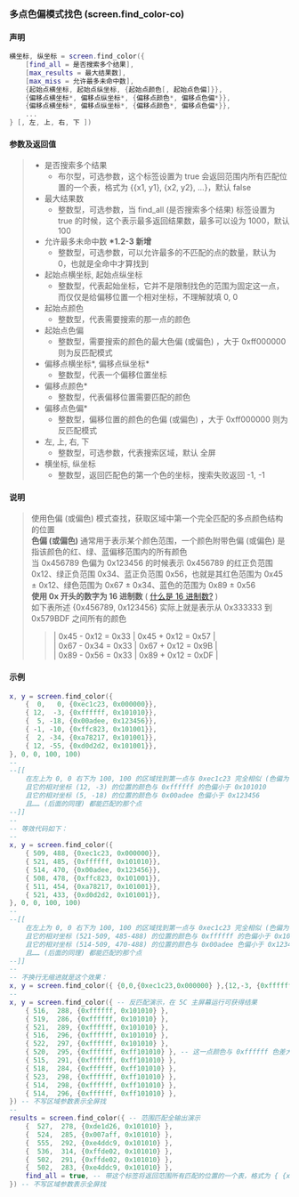 ### 多点色偏模式找色 \(**screen\.find\_color-co**\)


#### 声明
```lua
横坐标, 纵坐标 = screen.find_color({
    [find_all = 是否搜索多个结果],
    [max_results = 最大结果数],
    [max_miss = 允许最多未命中数],
    {起始点横坐标, 起始点纵坐标, {起始点颜色[, 起始点色偏]}},
    {偏移点横坐标*, 偏移点纵坐标*, {偏移点颜色*, 偏移点色偏*}},
    {偏移点横坐标*, 偏移点纵坐标*, {偏移点颜色*, 偏移点色偏*}},
    ...
} [, 左, 上, 右, 下 ])
```

#### 参数及返回值
> - 是否搜索多个结果
>   - 布尔型，可选参数，这个标签设置为 true 会返回范围内所有匹配位置的一个表，格式为 \{\{x1, y1\}, \{x2, y2\}, ...\}，默认 false
> - 最大结果数
>   - 整数型，可选参数，当 find\_all \(是否搜索多个结果\)  标签设置为 true 的时候，这个表示最多返回结果数，最多可以设为 1000，默认 100
> - 允许最多未命中数 **\*1\.2\-3 新增**
>   - 整数型，可选参数，可以允许最多的不匹配的点的数量，默认为 0，也就是全命中才算找到
> - 起始点横坐标, 起始点纵坐标
>   - 整数型，代表起始坐标，它并不是限制找色的范围为固定这一点，而仅仅是给偏移位置一个相对坐标，不理解就填 0, 0
> - 起始点颜色
>   - 整数型，代表需要搜索的那一点的颜色
> - 起始点色偏
>   - 整数型，需要搜索的颜色的最大色偏 \(或偏色\) ，大于 0xff000000 则为反匹配模式
> - 偏移点横坐标\*, 偏移点纵坐标\*
>   - 整数型，代表一个偏移位置坐标
> - 偏移点颜色\*
>   - 整数型，代表偏移位置需要匹配的颜色
> - 偏移点色偏\*
>   - 整数型，偏移位置的颜色的色偏 \(或偏色\) ，大于 0xff000000 则为反匹配模式
> - 左, 上, 右, 下
>   - 整数型，可选参数，代表搜索区域，默认 全屏
> - 横坐标, 纵坐标
>   - 整数型，返回匹配色的第一个色的坐标，搜索失败返回 \-1, \-1

#### 说明  
> 使用色偏 \(或偏色\) 模式查找，获取区域中第一个完全匹配的多点颜色结构的位置  
> **色偏 \(或偏色\)** 通常用于表示某个颜色范围，一个颜色附带色偏 (或偏色) 是指该颜色的红、绿、蓝偏移范围内的所有颜色   
> 当 0x456789 色偏为 0x123456 的时候表示 0x456789 的红正负范围 0x12、绿正负范围 0x34、蓝正负范围 0x56，也就是其红色范围为 0x45 ± 0x12、绿色范围为 0x67 ± 0x34、蓝色的范围为 0x89 ± 0x56  
> **使用 0x 开头的数字为 16 进制数** \( [什么是 16 进制数?](https://baike.baidu.com/item/%E5%8D%81%E5%85%AD%E8%BF%9B%E5%88%B6%E6%95%B0/5697828) \)   
> 如下表所述 \{0x456789, 0x123456\} 实际上就是表示从 0x333333 到 0x579BDF 之间所有的颜色    
> > \| 0x45 \- 0x12 = 0x33 \| 0x45 \+ 0x12 = 0x57 \|  
> > \| 0x67 \- 0x34 = 0x33 \| 0x67 \+ 0x12 = 0x9B \|  
> > \| 0x89 \- 0x56 = 0x33 \| 0x89 \+ 0x12 = 0xDF \|


#### 示例  
``` lua
x, y = screen.find_color({
	{  0,   0, {0xec1c23, 0x000000}},
	{ 12,  -3, {0xffffff, 0x101010}},
	{  5, -18, {0x00adee, 0x123456}},
	{ -1, -10, {0xffc823, 0x101001}},
	{  2, -34, {0xa78217, 0x101001}},
	{ 12, -55, {0xd0d2d2, 0x101001}},
}, 0, 0, 100, 100)
--
--[[
    在左上为 0, 0 右下为 100, 100 的区域找到第一点与 0xec1c23 完全相似 (色偏为 0)
    且它的相对坐标 (12, -3) 的位置的颜色与 0xffffff 的色偏小于 0x101010
    且它的相对坐标 (5, -18) 的位置的颜色与 0x00adee 色偏小于 0x123456
    且…… (后面的同理) 都能匹配的那个点
--]]
--
-- 等效代码如下：
--
x, y = screen.find_color({
	{ 509, 488, {0xec1c23, 0x000000}},
	{ 521, 485, {0xffffff, 0x101010}},
	{ 514, 470, {0x00adee, 0x123456}},
	{ 508, 478, {0xffc823, 0x101001}},
	{ 511, 454, {0xa78217, 0x101001}},
	{ 521, 433, {0xd0d2d2, 0x101001}},
}, 0, 0, 100, 100)
--
--[[
    在左上为 0, 0 右下为 100, 100 的区域找到第一点与 0xec1c23 完全相似 (色偏为 0)
    且它的相对坐标 (521-509, 485-488) 的位置的颜色与 0xffffff 的色偏小于 0x101010
    且它的相对坐标 (514-509, 470-488) 的位置的颜色与 0x00adee 色偏小于 0x123456
    且…… (后面的同理) 都能匹配的那个点
--]]
--
-- 不换行无缩进就是这个效果：
x, y = screen.find_color({ {0,0,{0xec1c23,0x000000} },{12,-3, {0xffffff,0x101010} },{5,-18, {0x00adee,0x123456} },{-1,-10,{0xffc823,0x101001} },{2,-34,{0xa78217,0x101001} },{12,-55,{0xd0d2d2,0x101001} }, },0,0,100,100)
--
x, y = screen.find_color({ -- 反匹配演示，在 5C 主屏幕运行可获得结果
	{ 516,  288, {0xffffff, 0x101010} },
	{ 519,  286, {0xffffff, 0x101010} },
	{ 521,  289, {0xffffff, 0x101010} },
	{ 516,  296, {0xffffff, 0x101010} },
	{ 522,  297, {0xffffff, 0x101010} },
	{ 520,  295, {0xffffff, 0xff101010} }, -- 这一点颜色与 0xffffff 色差大于 0x101010 才匹配，下同
	{ 515,  291, {0xffffff, 0xff101010} },
	{ 518,  284, {0xffffff, 0xff101010} },
	{ 523,  298, {0xffffff, 0xff101010} },
	{ 514,  298, {0xffffff, 0xff101010} },
	{ 514,  296, {0xffffff, 0xff101010} },
}) -- 不写区域参数表示全屏找
--
results = screen.find_color({ -- 范围匹配全输出演示
	{  527,  278, {0xde1d26, 0x101010} },
	{  524,  285, {0x007aff, 0x101010} },
	{  555,  292, {0xe4ddc9, 0x101010} },
	{  536,  314, {0xffde02, 0x101010} },
	{  502,  291, {0xffde02, 0x101010} },
	{  502,  283, {0xe4ddc9, 0x101010} },
	find_all = true, -- 带这个标签将返回范围所有匹配的位置的一个表，格式为 { {x1, y1}, {x2, y2}, ...}
}) -- 不写区域参数表示全屏找
```
